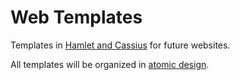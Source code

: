 # Web Templates

Templates in [Hamlet and Cassius](https://www.yesodweb.com/book/shakespearean-templates) for future websites. 

All templates will be organized in [atomic design](http://atomicdesign.bradfrost.com/).
